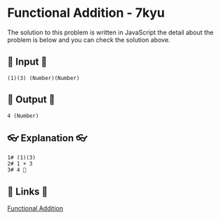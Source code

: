 # Functional Addition - 7kyu

The solution to this problem is written in JavaScript the detail about the problem is below and you can check the solution above.

## 🥚 Input 🥚

```
(1)(3) (Number)(Number)
```

## 🐣 Output 🐣

```
4 (Number)
```

## 👓 Explanation 👓

```
1# (1)(3)
2# 1 + 3
3# 4 🎉
```

## 🔗 Links 🔗

[Functional Addition](https://www.codewars.com/kata/538835ae443aae6e03000547)
